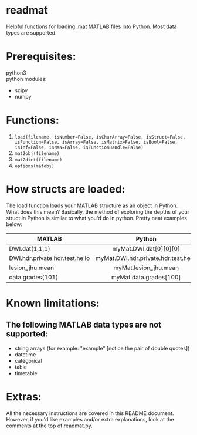 # readmat
Helpful functions for loading .mat MATLAB files into Python. Most data types are supported.       
       
# Prerequisites:     
python3    
python modules:     
+ scipy    
+ numpy    
      
# Functions:     
1) `load(filename, isNumber=False, isCharArray=False, isStruct=False, isFunction=False, isArray=False, isMatrix=False, isBool=False, isInf=False, isNaN=False, isFunctionHandle=False)`     
2) `mat2obj(filename)`     
3) `mat2dict(filename)`    
4) `options(matobj)`    

# How structs are loaded:
The load function loads your MATLAB structure as an object in Python. What does this mean? Basically, the method of exploring the depths of your struct in Python is similar to what you'd do in python. Pretty neat examples below:      

| MATLAB        | Python        |
| ------------- |:-------------:|
| DWI.dat(1,1,1)      | myMat.DWI.dat[0][0][0] |
| DWI.hdr.private.hdr.test.hello     | myMat.DWI.hdr.private.hdr.test.hello      |
| lesion_jhu.mean | myMat.lesion_jhu.mean      |
| data.grades(101) | myMat.data.grades[100]      |
       
# Known limitations:    
## The following MATLAB data types are not supported:   
+ string arrays (for example: "example" \[notice the pair of double quotes])   
+ datetime   
+ categorical   
+ table    
+ timetable    

# Extras:
All the necessary instructions are covered in this README document. However, if you'd like examples and/or extra explanations, look at the comments at the top of readmat.py.
